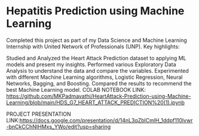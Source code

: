 # Hepatitis Prediction using Machine Learning
Completed this project as part of my Data Science and Machine Learning Internship with United Network of Professionals (UNP). Key highlights:

Studied and Analyzed the Heart Attack Prediction dataset to applying ML models and present my insights.
Performed various Exploratory Data Analysis to understand the data and compare the variables.
Experimented with different Machine Learning algorithms, Logistic Regression, Neural Networks, Bagging, and Boosting.
Compared the results to recommend the best Machine Learning model.
COLAB NOTEBOOK LINK: https://github.com/MKPadmavathi/HeartAttack-Prediction-using-Machine-Learning/blob/main/HDS_G7_HEART_ATTACK_PREDICTION%20(1).ipynb

PROJECT PRESENTATION LINK:https://docs.google.com/presentation/d/14nL3qZblCmlH_1ddpf110lvwr-bnCkCChNIHMxs_YWo/edit?usp=sharing
